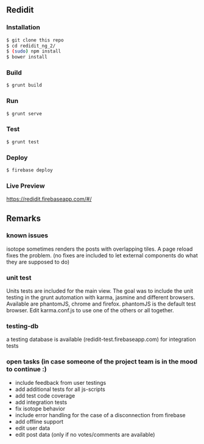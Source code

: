 
## Redidit

### Installation
```bash
$ git clone this repo
$ cd redidit_ng_2/
$ (sudo) npm install
$ bower install
```

### Build
```bash
$ grunt build
```

### Run
```bash
$ grunt serve
```

### Test
```bash
$ grunt test
```

### Deploy
```bash
$ firebase deploy
```

### Live Preview
https://redidit.firebaseapp.com/#/


## Remarks

### known issues
isotope sometimes renders the posts with overlapping tiles. A page reload fixes the problem.
(no fixes are included to let external components do what they are supposed to do)

### unit test
Units tests are included for the main view. The goal was to include the unit testing in the
grunt automation with karma, jasmine and different browsers.
Available are phantomJS, chrome and firefox.
phantomJS is the default test browser. Edit karma.conf.js to use one of the others or all together.

### testing-db
a testing database is available (redidit-test.firebaseapp.com) for integration tests

### open tasks (in case someone of the project team is in the mood to continue :)
- include feedback from user testings
- add additional tests for all js-scripts
- add test code coverage
- add integration tests
- fix isotope behavior
- include error handling for the case of a disconnection from firebase
- add offline support
- edit user data
- edit post data (only if no votes/comments are available)

